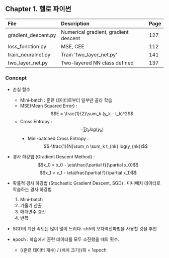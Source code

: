 ## Chapter 1. 헬로 파이썬

| File | Description | Page |
| :-- |:--   |:--      |
| gradient_descent.py | Numerical gradient, gradient descent | 127 |
| loss_function.py | MSE, CEE | 112 |
| train_neuralnet.py | Train 'two_layer_net.py' | 141 |
| two_layer_net.py | Two-layered NN class defined | 137 |

### Concept
- 손실 함수
  - Mini-batch : 훈련 데이터로부터 일부만 골라 학습
  - MSE(Mean Squared Error) :
    $$E = \frac{1}{2}\sum_k (y_k - t_k)^2$$
  - Cross Entropy :
    $$-\sum t_k log (y_k)$$
    - Mini-batched Cross Entropy :
      $$-\frac{1}{N}\sum_n \sum_k t_{nk} log(y_{nk})$$

- 경사 하강법 (Gradient Descent Method) :
  $$x_0 = x_0 - \eta\frac{\partial f}{\partial x_0}$$
  $$x_1 = x_1 - \eta\frac{\partial f}{\partial x_1}$$

- 확률적 경사 하강법 (Stochastic Gradient Descent, SGD) : 미니배치 데이터로 학습하는 경사 하강법
  1. Mini-batch
  2. 기울기 산출
  3. 매개변수 갱신
  4. 반복

- SGD의 계산 속도는 많이 많이 느리다. ch5의 오차역전파법을 사용할 것을 추천

- epoch : 학습에서 훈련 데이터를 모두 소진했을 때의 횟수.
  - ((훈련 데이터 개수) / (배치 크기))회 = 1epoch